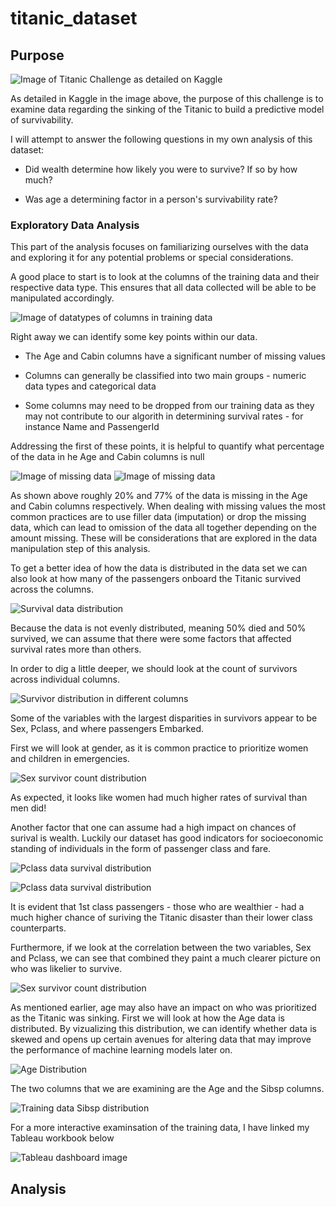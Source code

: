 # titanic_dataset

## Purpose

![Image of Titanic Challenge as detailed on Kaggle](Images/titanic_purpose.PNG)

As detailed in Kaggle in the image above, the purpose of this challenge is to examine data regarding the sinking of the Titanic to build a predictive model of survivability.

I will attempt to answer the following questions in my own analysis of this dataset:

- Did wealth determine how likely you were to survive? If so by how much?

- Was age a determining factor in a person's survivability rate?

### **Exploratory Data Analysis**

This part of the analysis focuses on familiarizing ourselves with the data and exploring it for any potential problems or special considerations.

A good place to start is to look at the columns of the training data and their respective data type. This ensures that all data collected will be able to be manipulated accordingly.

![Image of datatypes of columns in training data](Images/training_data_datatypes.PNG)

Right away we can identify some key points within our data.

- The Age and Cabin columns have a significant number of missing values

- Columns can generally be classified into two main groups - numeric data types and categorical data

- Some columns may need to be dropped from our training data as they may not contribute to our algorith in determining survival rates - for instance Name and PassengerId

Addressing the first of these points, it is helpful to quantify what percentage of the data in he Age and Cabin columns is null

![Image of missing data](Images/training_data_percent_missing.PNG) ![Image of missing data](Images/Nulls_heatmap.PNG)

As shown above roughly 20% and 77% of the data is missing in the Age and Cabin columns respectively. When dealing with missing values the most common practices are to use filler data (imputation) or drop the missing data, which can lead to omission of the data all together depending on the amount missing. These will be considerations that are explored in the data manipulation step of this analysis.

To get a better idea of how the data is distributed in the data set we can also look at how many of the passengers onboard the Titanic survived across the columns. 

![Survival data distribution](Images/survived_distribution.PNG)

Because the data is not evenly distributed, meaning 50% died and 50% survived, we can assume that there were some factors that affected survival rates more than others.

In order to dig a little deeper, we should look at the count of survivors across individual columns.

![Survivor distribution in different columns](Images/survivors_by_diff_col.PNG)

Some of the variables with the largest disparities in survivors appear to be Sex, Pclass, and where passengers Embarked.

First we will look at gender, as it is common practice to prioritize women and children in emergencies.


![Sex survivor count distribution](Images/Sex_pivot.PNG)

As expected, it looks like women had much higher rates of survival than men did!

Another factor that one can assume had a high impact on chances of surival is wealth. Luckily our dataset has good indicators for socioeconomic standing of individuals in the form of passenger class and fare.

![Pclass data survival distribution](Images/survivor_rate_by_Pclass.PNG)

![Pclass data survival distribution](Images/Pclass_pivot.PNG)

It is evident that 1st class passengers - those who are wealthier - had a much higher chance of suriving the Titanic disaster than their lower class counterparts.

Furthermore, if we look at the correlation between the two variables, Sex and Pclass, we can see that combined they paint a much clearer picture on who was likelier to survive.

![Sex survivor count distribution](Images/survivor_rate_by_sex.PNG)

As mentioned earlier, age may also have an impact on who was prioritized as the Titanic was sinking. First we will look at how the Age data is distributed. By vizualizing this distribution, we can identify whether data is skewed and opens up certain avenues for altering data that may improve the performance of machine learning models later on.

![Age Distribution](Images/Age_distribution.PNG)

The two columns that we are examining are the Age and the Sibsp columns.

![Training data Sibsp distribution](Images/training_data_sibsp_distribution.PNG)

For a more interactive examinsation of the training data, I have linked my Tableau workbook below

![Tableau dashboard image](Images/tableau_dashboard_1.PNG)

## Analysis